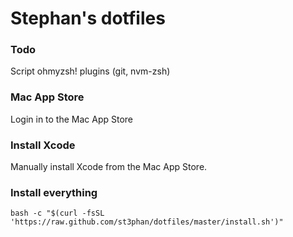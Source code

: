 # Stephan's dotfiles

### Todo

Script ohmyzsh! plugins (git, nvm-zsh)

### Mac App Store

Login in to the Mac App Store

### Install Xcode

Manually install Xcode from the Mac App Store.

### Install everything
```
bash -c "$(curl -fsSL 'https://raw.github.com/st3phan/dotfiles/master/install.sh')"
```